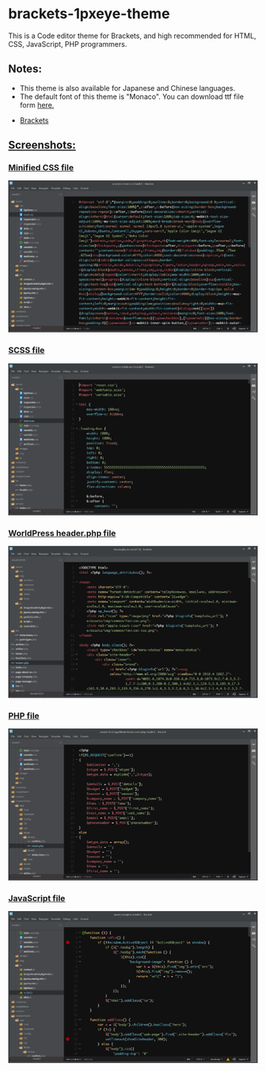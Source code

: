 # brackets-1pxeye-theme

This is a Code editor theme for Brackets, and high recommended for HTML, CSS, JavaScript, PHP programmers.

<h2>Notes:</h2>
<ul>
  <li>This theme is also available for Japanese and Chinese languages. </li>
  <li>The default font of this theme is "Monaco". You can download ttf file form <a href="/sources/0.png">here.</li>
</ul>


<ul>
  <li>Brackets</li>
</ul>

<h2>Screenshots:</h2>

<h3>Minified CSS file</h3>

![Alt text](/sources/0.png?raw=false "Minified CSS file")

<h3>SCSS file</h3>

![Alt text](/sources/1.png?raw=false "SCSS file")

<h3>WorldPress header.php file</h3>

![Alt text](/sources/2.png?raw=false "WorldPress header file")

<h3>PHP file</h3>

![Alt text](/sources/3.png?raw=false "PHP file")

<h3>JavaScript file</h3>

![Alt text](/sources/4.png?raw=false "JavaScript file")

